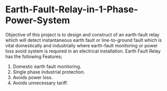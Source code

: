 # Earth-Fault-Relay-in-1-Phase-Power-System
Objective of this project is to design and construct of an earth-fault relay which will detect
instantaneous earth fault or line-to-ground fault which is vital domestically and industrially
where earth-fault monitoring or power loss avoid system is required in an electrical
installation.
Earth Fault Relay has the following Features;
1) Domestic earth fault monitoring.
2) Single phase industrial protection.
3) Avoids power loss.
4) Avoids unnecessary tariff.
